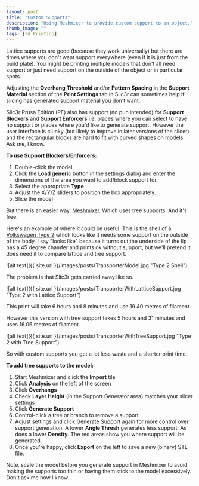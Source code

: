 ```yaml
---
layout: post
title: "Custom Supports"
description: "Using Meshmixer to provide custom support to an object."
thumb_image: ""
tags: [3d Printing]
---
```

Lattice supports are good (because they work universally) but there are times where you don't want support everywhere (even if it is just from the build plate).
You might be printing multiple models that don't all need support or just need support on the outside of the object or in particular spots.

Adjusting the **Overhang Threshold** and/or **Pattern Spacing** in the **Support Material** section of the **Print Settings** tab in Slic3r can sometimes help if slicing has generated support material you don't want.

Slic3r Prusa Edition (PE) also has support (no pun intended) for **Support Blockers** and **Support Enforcers** i.e. places where you can select to have no support or places where you'd like to generate support.
However the user interface is clunky (but likely to improve in later versions of the slicer) and the rectangular blocks are hard to fit with curved shapes on models. Ask me, I know.

**To use Support Blockers/Enforcers:**
1. Double-click the model
2. Click the **Load generic** button in the settings dialog and enter the dimensions of the area you want to add/block support for.
3. Select the appropriate **Type**
4. Adjust the X/Y/Z sliders to position the box appropriately.
5. Slice the model

But there is an easier way. [Meshmixer](http://www.meshmixer.com/download.html). Which uses tree supports. And it's free.

Here's an example of where it could be useful. This is the shell of a [Volkswagen Type 2](https://fab365.net/items/95) which looks like it needs some support on the outside of the body. I say "looks like" because it turns out the underside of the lip has a 45 degree chamfer and prints ok without support, but we'll pretend it does need it to compare lattice and tree support.

![alt text]({{ site.url }}/images/posts/TransporterModel.jpg "Type 2 Shell")

The problem is that Slic3r gets carried away like so.

![alt text]({{ site.url }}/images/posts/TransporterWithLatticeSupport.jpg "Type 2 with Lattice Support")

This print will take 6 hours and 8 minutes and use 19.40 metres of filament.

However this version with tree support takes 5 hours and 31 minutes and uses 16.06 metres of filament.

![alt text]({{ site.url }}/images/posts/TransporterWithTreeSupport.jpg "Type 2 with Tree Support")

So with custom supports you get a lot less waste and a shorter print time.

**To add tree supports to the model:**
1. Start Meshmixer and click the **Import** tile
2. Click **Analysis** on the left of the screen
3. Click **Overhangs**
4. Check **Layer Height** (in the Support Generator area) matches your slicer settings
5. Click **Generate Support**
6. Control-click a tree or branch to remove a support
7. Adjust settings and click Generate Support again for more control over support generation. A lower **Angle Thresh** generates less support. As does a lower **Density**. The red areas show you where support will be generated.
8. Once you're happy, click **Export** on the left to save a new (binary) STL file.

Note, scale the model before you generate support in Meshmixer to avoid making the supports too thin or having them stick to the model excessively. Don't ask me how I know.
